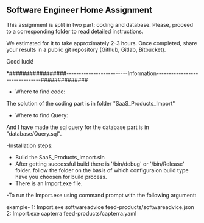 ## Software Engineer Home Assignment

This assignment is split in two part: coding and database. Please, proceed to a corresponding folder to read detailed instructions. 

We estimated for it to take approximately 2-3 hours. Once completed, share your results in a public git repository (Github, Gitlab, Bitbucket).

Good luck!





*#################-------------------------Information-------------------------------##############


- Where to find code:

The solution of the coding part is in folder "SaaS_Products_Import"

- Where to find Query:

And I have made the sql query for the database part is in "database/Query.sql".

-Installation steps:

* Build the SaaS_Products_Import.sln
* After getting successful build there is '/bin/debug' or '/bin/Release' folder. follow the folder on the basis of which configuraion      build type have you choosen for build process.
* There is an Import.exe file.

-To run the Import.exe using command prompt with the following argument:

example- 1: Import.exe softwareadvice feed-products/softwareadvice.json
         2: Import.exe capterra feed-products/capterra.yaml


         
         
         
